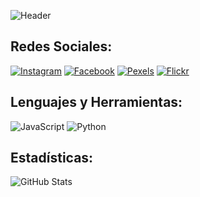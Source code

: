 ![Header](https://github.com/user-attachments/assets/1569ebfd-f872-4de6-a12f-fc78e3b5f69e)

## Redes Sociales:
[![Instagram](https://img.shields.io/badge/Instagram-ff69b4?style=flat&logo=instagram&logoColor=white)](https://www.instagram.com/emerson_llb/)
[![Facebook](https://img.shields.io/badge/Facebook-1877F2?style=flat&logo=facebook&logoColor=white)](https://www.facebook.com/profile.php?id=100063793224758)
[![Pexels](https://images.pexels.com/photos/1597665/pexels-photo-1597665.jpeg)](https://www.pexels.com/es-es/@sharnol-llavilla-betancur-80607913/)
[![Flickr](https://live.staticflickr.com/65535/48917593443_7b0e5f013b_b.jpg)](https://www.flickr.com/photos/201032199@N08/)

## Lenguajes y Herramientas:
![JavaScript](https://img.shields.io/badge/JavaScript-yellow)
![Python](https://img.shields.io/badge/Python-blue)

## Estadísticas:
![GitHub Stats](https://github-readme-stats.vercel.app/api?username=pakasz28&show_icons=true)

